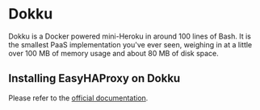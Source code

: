 # Dokku

Dokku is a Docker powered mini-Heroku in around 100 lines of Bash. It is the smallest PaaS implementation you've ever seen, weighing in at a little over 100 MB of memory usage and about 80 MB of disk space.

## Installing EasyHAProxy on Dokku

Please refer to the [official documentation](https://github.com/dokku/dokku/blob/master/docs/networking/proxies/haproxy.md).

